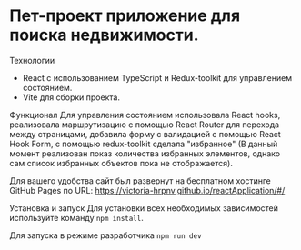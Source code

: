 # Пет-проект приложение для поиска недвижимости.


Технологии
- React с использованием TypeScript и Redux-toolkit для управлением состоянием.
- Vite для сборки проекта.
  
Функционал
Для управления состоянием использовала React hooks, реализовала маршрутизацию с помощью React Router для перехода между страницами, добавила форму с валидацией с помощью React Hook Form, с помощью redux-toolkit сделала "избранное" (В данный момент реализован показ количества избранных элементов, однако сам список избранных объектов пока не отображается).

Для вашего удобства сайт был развернут на бесплатном хостинге GitHub Pages по URL: https://victoria-hrpnv.github.io/reactApplication/#/

Установка и запуск
Для установки всех необходимых зависимостей используйте команду `npm install`.

Для запуска в режиме разработчика `npm run dev`
